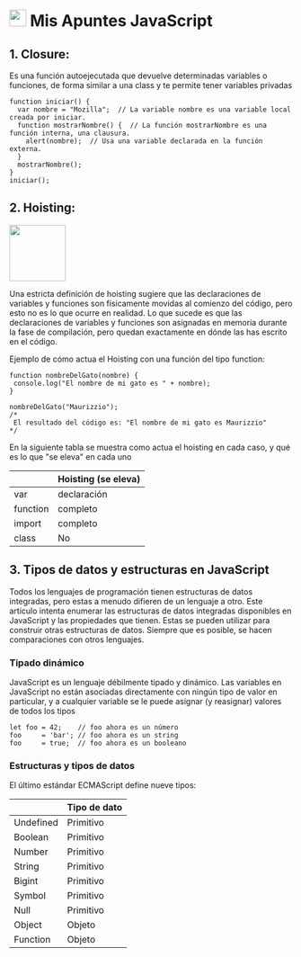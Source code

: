 # <img src="https://media1.giphy.com/media/1ynCEtlgMPAeNAqdnu/giphy.gif?cid=6c09b952yzbm90tqswd3axzd1sg2xawydevos6nzr44imwhs&rid=giphy.gif&ct=s" width="30px"> Mis Apuntes JavaScript


## 1. Closure: 
Es una función autoejecutada que devuelve determinadas variables o funciones, de forma similar a una class y te permite tener variables privadas

	function iniciar() {
	  var nombre = "Mozilla";  // La variable nombre es una variable local creada por iniciar.
	  function mostrarNombre() {  // La función mostrarNombre es una función interna, una clausura.
	    alert(nombre);  // Usa una variable declarada en la función externa.
	  }
	  mostrarNombre();
	}
	iniciar();  


## 2. Hoisting: 
<img src="https://c.tenor.com/BRANURS5Lh8AAAAM/balloon-red.gif" width="100px" >


Una estricta definición de hoisting sugiere que las declaraciones de variables y funciones son físicamente movidas al comienzo del código, pero esto no es lo que ocurre en realidad. Lo que sucede es que las declaraciones de variables y funciones son asignadas en memoria durante la fase de compilación, pero quedan exactamente en dónde las has escrito en el código.



Ejemplo de cómo actua el Hoisting con una función del tipo function:

	function nombreDelGato(nombre) {
     console.log("El nombre de mi gato es " + nombre);
    }

    nombreDelGato("Maurizzio");
    /*
     El resultado del código es: "El nombre de mi gato es Maurizzio"
    */


En la siguiente tabla se muestra como actua el hoisting en cada caso, y qué es lo que "se eleva" en cada uno

|                                                        	   | Hoisting (se eleva)       |
| ---------------------------------------------------------------- | ------------------------- |
| var			 		          	           | declaración               |
| function			 		                   | completo    	       |
| import					                   | completo      	       |
| class					                           | No        		       |


## 3. Tipos de datos y estructuras en JavaScript
Todos los lenguajes de programación tienen estructuras de datos integradas, pero estas a menudo difieren de un lenguaje a otro. Este artículo intenta enumerar las estructuras de datos integradas disponibles en JavaScript y las propiedades que tienen. Estas se pueden utilizar para construir otras estructuras de datos. Siempre que es posible, se hacen comparaciones con otros lenguajes.

### Tipado dinámico
JavaScript es un lenguaje débilmente tipado y dinámico. Las variables en JavaScript no están asociadas directamente con ningún tipo de valor en particular, y a cualquier variable se le puede asignar (y reasignar) valores de todos los tipos

	let foo = 42;    // foo ahora es un número
	foo     = 'bar'; // foo ahora es un string
	foo     = true;  // foo ahora es un booleano


### Estructuras y tipos de datos
El último estándar ECMAScript define nueve tipos:

|                    		                                   | Tipo de dato   	       |
| ---------------------------------------------------------------- | ------------------------- |
| Undefined			 		                   | Primitivo                 |
| Boolean			 		                   | Primitivo    	       |
| Number					                   | Primitivo      	       |
| String				                           | Primitivo        	       |
| Bigint				                           | Primitivo        	       |
| Symbol				                           | Primitivo        	       |
| Null				                                   | Primitivo        	       |
| Object				                           | Objeto        	       |
| Function				                           | Objeto        	       |

